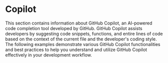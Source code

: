# Copilot

This section contains information about GitHub Copilot, an AI-powered code completion tool developed by GitHub. GitHub Copilot assists developers by suggesting code snippets, functions, and entire lines of code based on the context of the current file and the developer's coding style. The following examples demonstrate various GitHub Copilot functionalities and best practices to help you understand and utilize GitHub Copilot effectively in your development workflow.